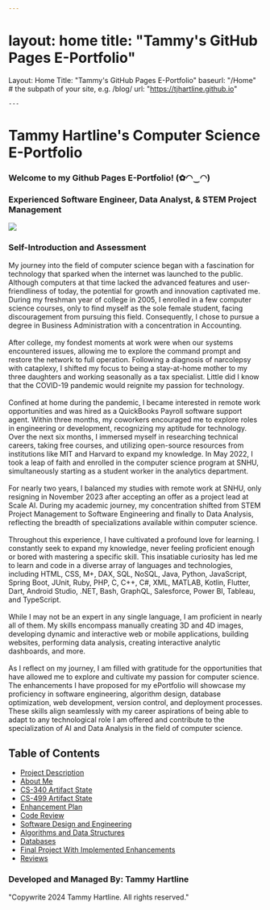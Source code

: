 ```yaml
---
```
layout: home
title: "Tammy's GitHub Pages E-Portfolio"
=======
Layout: Home
Title: "Tammy's GitHub Pages E-Portfolio"
baseurl: "/Home" # the subpath of your site, e.g. /blog/
url: "https://tjhartline.github.io"
```
---
```


# Tammy Hartline's Computer Science E-Portfolio

### Welcome to my Github Pages E-Portfolio! (✿◠‿◠)

### Experienced Software Engineer, Data Analyst, & STEM Project Management


<img src="https://media.licdn.com/dms/image/D5603AQGil6vwByqc7g/profile-displayphoto-shrink_800_800/0/1695260208506?e=1721260800&v=beta&t=txt3Nl4Dbmil-2qhUp0Rv0HeATRYXOunV1W4QPhnjx8"/>

### Self-Introduction and Assessment
My journey into the field of computer science began with a fascination for technology that sparked when the internet was launched to the public. Although computers at that time lacked the advanced features and user-friendliness of today, the potential for growth and innovation captivated me. During my freshman year of college in 2005, I enrolled in a few computer science courses, only to find myself as the sole female student, facing discouragement from pursuing this field. Consequently, I chose to pursue a degree in Business Administration with a concentration in Accounting.
<br/>
<br/>
After college, my fondest moments at work were when our systems encountered issues, allowing me to explore the command prompt and restore the network to full operation. Following a diagnosis of narcolepsy with cataplexy, I shifted my focus to being a stay-at-home mother to my three daughters and working seasonally as a tax specialist. Little did I know that the COVID-19 pandemic would reignite my passion for technology.
<br/>
<br/>
Confined at home during the pandemic, I became interested in remote work opportunities and was hired as a QuickBooks Payroll software support agent. Within three months, my coworkers encouraged me to explore roles in engineering or development, recognizing my aptitude for technology.
Over the next six months, I immersed myself in researching technical careers, taking free courses, and utilizing open-source resources from institutions like MIT and Harvard to expand my knowledge. In May 2022, I took a leap of faith and enrolled in the computer science program at SNHU, simultaneously starting as a student worker in the analytics department.
<br/>
<br/>
For nearly two years, I balanced my studies with remote work at SNHU, only resigning in November 2023 after accepting an offer as a project lead at Scale AI. During my academic journey, my concentration shifted from STEM Project Management to Software Engineering and finally to Data Analysis, reflecting the breadth of specializations available within computer science.
<br/>
<br/>
Throughout this experience, I have cultivated a profound love for learning. I constantly seek to expand my knowledge, never feeling proficient enough or bored with mastering a specific skill. This insatiable curiosity has led me to learn and code in a diverse array of languages and technologies, including HTML, CSS, M+, DAX, SQL, NoSQL, Java, Python, JavaScript, Spring Boot, JUnit, Ruby, PHP, C, C++, C#, XML, MATLAB, Kotlin, Flutter, Dart, Android Studio, .NET, Bash, GraphQL, Salesforce, Power BI, Tableau, and TypeScript.
<br/>
<br/>
While I may not be an expert in any single language, I am proficient in nearly all of them. My skills encompass manually creating 3D and 4D images, developing dynamic and interactive web or mobile applications, building websites, performing data analysis, creating interactive analytic dashboards, and more.
<br/>
<br/>
As I reflect on my journey, I am filled with gratitude for the opportunities that have allowed me to explore and cultivate my passion for computer science. The enhancements I have proposed for my ePortfolio will showcase my proficiency in software engineering, algorithm design, database optimization, web development, version control, and deployment processes. These skills align seamlessly with my career aspirations of being able to adapt to any technological role I am offered and contribute to the specialization of AI and Data Analysis in the field of computer science.


## Table of Contents

- [Project Description](/portfolio-considerations/)
- [About Me](/about-me/)
- [CS-340 Artifact State](/cs-340-artifact-state/)
- [CS-499 Artifact State](/cs-499-artifact-state/)
- [Enhancement Plan](/enhancement-plan/)
- [Code Review](/code-review/)
- [Software Design and Engineering](/software-design-and-engineering/)
- [Algorithms and Data Structures](/algorithms-and-data-structures/)
- [Databases](/databases/)
- [Final Project With Implemented Enhancements](/final-project/)
- [Reviews](/reviews/)

### Developed and Managed By: Tammy Hartline
"Copywrite 2024 Tammy Hartline. All rights reserved."